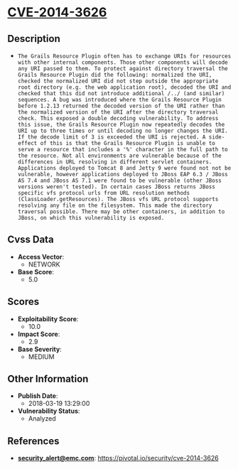 
# [CVE-2014-3626](https://pivotal.io/security/cve-2014-3626)

## Description

- `The Grails Resource Plugin often has to exchange URIs for resources with other internal components. Those other components will decode any URI passed to them. To protect against directory traversal the Grails Resource Plugin did the following: normalized the URI, checked the normalized URI did not step outside the appropriate root directory (e.g. the web application root), decoded the URI and checked that this did not introduce additional /../ (and similar) sequences. A bug was introduced where the Grails Resource Plugin before 1.2.13 returned the decoded version of the URI rather than the normalized version of the URI after the directory traversal check. This exposed a double decoding vulnerability. To address this issue, the Grails Resource Plugin now repeatedly decodes the URI up to three times or until decoding no longer changes the URI. If the decode limit of 3 is exceeded the URI is rejected. A side-effect of this is that the Grails Resource Plugin is unable to serve a resource that includes a '%' character in the full path to the resource. Not all environments are vulnerable because of the differences in URL resolving in different servlet containers. Applications deployed to Tomcat 8 and Jetty 9 were found not not be vulnerable, however applications deployed to JBoss EAP 6.3 / JBoss AS 7.4 and JBoss AS 7.1 were found to be vulnerable (other JBoss versions weren't tested). In certain cases JBoss returns JBoss specific vfs protocol urls from URL resolution methods (ClassLoader.getResources). The JBoss vfs URL protocol supports resolving any file on the filesystem. This made the directory traversal possible. There may be other containers, in addition to JBoss, on which this vulnerability is exposed.`

## Cvss Data

- **Access Vector**:
  - NETWORK
- **Base Score**:
  - 5.0

## Scores

- **Exploitability Score**:
  - 10.0
- **Impact Score**:
  - 2.9
- **Base Severity**:
  - MEDIUM

## Other Information

- **Publish Date**:
  - 2018-03-19 13:29:00
- **Vulnerability Status**:
  - Analyzed

## References

- **security_alert@emc.com**: https://pivotal.io/security/cve-2014-3626
